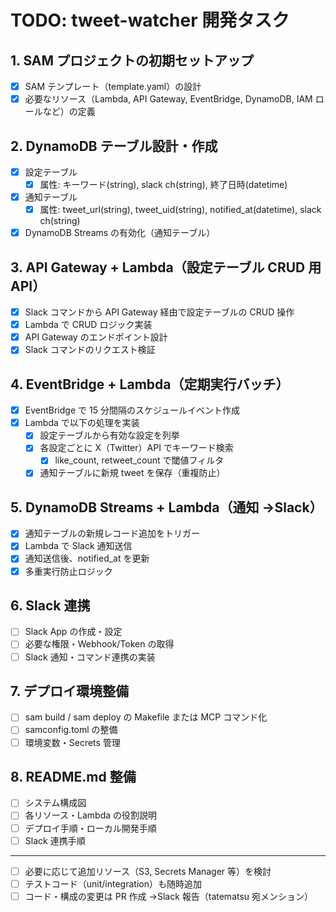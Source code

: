 # TODO: tweet-watcher 開発タスク

## 1. SAM プロジェクトの初期セットアップ

- [x] SAM テンプレート（template.yaml）の設計
- [x] 必要なリソース（Lambda, API Gateway, EventBridge, DynamoDB, IAM ロールなど）の定義

## 2. DynamoDB テーブル設計・作成

- [x] 設定テーブル
  - [x] 属性: キーワード(string), slack ch(string), 終了日時(datetime)
- [x] 通知テーブル
  - [x] 属性: tweet_url(string), tweet_uid(string), notified_at(datetime), slack ch(string)
- [x] DynamoDB Streams の有効化（通知テーブル）

## 3. API Gateway + Lambda（設定テーブル CRUD 用 API）

- [x] Slack コマンドから API Gateway 経由で設定テーブルの CRUD 操作
- [x] Lambda で CRUD ロジック実装
- [x] API Gateway のエンドポイント設計
- [x] Slack コマンドのリクエスト検証

## 4. EventBridge + Lambda（定期実行バッチ）

- [x] EventBridge で 15 分間隔のスケジュールイベント作成
- [x] Lambda で以下の処理を実装
  - [x] 設定テーブルから有効な設定を列挙
  - [x] 各設定ごとに X（Twitter）API でキーワード検索
    - [x] like_count, retweet_count で閾値フィルタ
  - [x] 通知テーブルに新規 tweet を保存（重複防止）

## 5. DynamoDB Streams + Lambda（通知 →Slack）

- [x] 通知テーブルの新規レコード追加をトリガー
- [x] Lambda で Slack 通知送信
- [x] 通知送信後、notified_at を更新
- [x] 多重実行防止ロジック

## 6. Slack 連携

- [ ] Slack App の作成・設定
- [ ] 必要な権限・Webhook/Token の取得
- [ ] Slack 通知・コマンド連携の実装

## 7. デプロイ環境整備

- [ ] sam build / sam deploy の Makefile または MCP コマンド化
- [ ] samconfig.toml の整備
- [ ] 環境変数・Secrets 管理

## 8. README.md 整備

- [ ] システム構成図
- [ ] 各リソース・Lambda の役割説明
- [ ] デプロイ手順・ローカル開発手順
- [ ] Slack 連携手順

---

- [ ] 必要に応じて追加リソース（S3, Secrets Manager 等）を検討
- [ ] テストコード（unit/integration）も随時追加
- [ ] コード・構成の変更は PR 作成 →Slack 報告（tatematsu 宛メンション）
